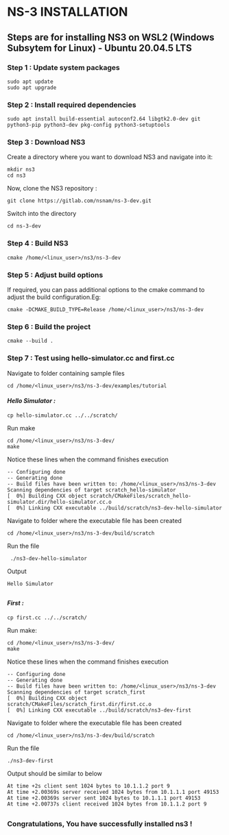 # NS-3 INSTALLATION 
## Steps are for installing NS3 on WSL2 (Windows Subsytem for Linux) - Ubuntu 20.04.5 LTS

### Step 1 : Update system packages
``` 
sudo apt update
sudo apt upgrade
```
### Step 2 : Install required dependencies 
```
sudo apt install build-essential autoconf2.64 libgtk2.0-dev git python3-pip python3-dev pkg-config python3-setuptools
 ```
### Step 3 : Download NS3
Create a directory where you want to download NS3 and navigate into it:
```
mkdir ns3
cd ns3
```
Now, clone the NS3 repository :
```
git clone https://gitlab.com/nsnam/ns-3-dev.git
```
Switch into the directory
```
cd ns-3-dev
```
### Step 4 : Build NS3
```
cmake /home/<linux_user>/ns3/ns-3-dev
```

### Step 5 : Adjust build options
 If required, you can pass additional options to the cmake command to adjust the build configuration.Eg:
 ```
 cmake -DCMAKE_BUILD_TYPE=Release /home/<linux_user>/ns3/ns-3-dev
 ```
### Step 6 : Build the project
```
cmake --build .
```
### Step 7 : Test using hello-simulator.cc and first.cc
Navigate to folder containing sample files
```
cd /home/<linux_user>/ns3/ns-3-dev/examples/tutorial
```
#### *Hello Simulator :*
```
cp hello-simulator.cc ../../scratch/
```
Run make
```
cd /home/<linux_user>/ns3/ns-3-dev/
make
```
Notice these lines when the command finishes execution
```
-- Configuring done
-- Generating done
-- Build files have been written to: /home/<linux_user>/ns3/ns-3-dev
Scanning dependencies of target scratch_hello-simulator
[  0%] Building CXX object scratch/CMakeFiles/scratch_hello-simulator.dir/hello-simulator.cc.o
[  0%] Linking CXX executable ../build/scratch/ns3-dev-hello-simulator
```
Navigate to folder where the executable file has been created
```
cd /home/<linux_user>/ns3/ns-3-dev/build/scratch
```
Run the file
```
 ./ns3-dev-hello-simulator
```
Output 
```
Hello Simulator
```
##
#### *First :*
```
cp first.cc ../../scratch/
```
Run make:
```
cd /home/<linux_user>/ns3/ns-3-dev/
make
```
Notice these lines when the command finishes execution
```
-- Configuring done
-- Generating done
-- Build files have been written to: /home/<linux_user>/ns3/ns-3-dev
Scanning dependencies of target scratch_first
[  0%] Building CXX object scratch/CMakeFiles/scratch_first.dir/first.cc.o
[  0%] Linking CXX executable ../build/scratch/ns3-dev-first
```
Navigate to folder where the executable file has been created
```
cd /home/<linux_user>/ns3/ns-3-dev/build/scratch
```
Run the file
```
./ns3-dev-first
```
Output should be similar to below 
```
At time +2s client sent 1024 bytes to 10.1.1.2 port 9
At time +2.00369s server received 1024 bytes from 10.1.1.1 port 49153
At time +2.00369s server sent 1024 bytes to 10.1.1.1 port 49153
At time +2.00737s client received 1024 bytes from 10.1.1.2 port 9
```
##
### Congratulations, You have successfully installed ns3 !




